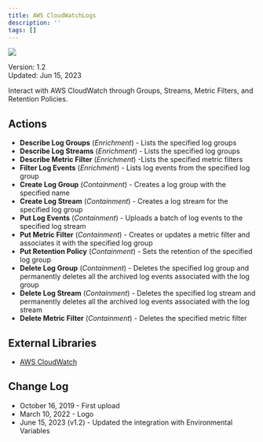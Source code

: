 ```yaml
---
title: AWS CloudWatchLogs
description: ''
tags: []
---
```


![](/img/platform-services/automation-service/app-central/logos/aws-cloudwatchlogs.png)

Version: 1.2  
Updated: Jun 15, 2023

Interact with AWS CloudWatch through Groups, Streams, Metric Filters, and Retention Policies.

## Actions

* **Describe Log Groups** (*Enrichment*) - Lists the specified log groups
* **Describe Log Streams** (*Enrichment*) - Lists the specified log groups
* **Describe Metric Filter** (*Enrichment*) -Lists the specified metric filters
* **Filter Log Events** (*Enrichment*) - Lists log events from the specified log group
* **Create Log Group** (*Containment*) - Creates a log group with the specified name
* **Create Log Stream** (*Containment*) - Creates a log stream for the specified log group
* **Put Log Events** (*Containment*) - Uploads a batch of log events to the specified log stream
* **Put Metric Filter** (*Containment*) - Creates or updates a metric filter and associates it with the specified log group
* **Put Retention Policy** (*Containment*) - Sets the retention of the specified log group
* **Delete Log Group** (*Containment*) - Deletes the specified log group and permanently deletes all the archived log events associated with the log group
* **Delete Log Stream** (*Containment*) - Deletes the specified log stream and permanently deletes all the archived log events associated with the log stream
* **Delete Metric Filter** (*Containment*) - Deletes the specified metric filter

## External Libraries

* [AWS CloudWatch](https://github.com/boto/boto3/blob/develop/LICENSE)

## Change Log

* October 16, 2019 - First upload
* March 10, 2022 - Logo
* June 15, 2023 (v1.2) - Updated the integration with Environmental Variables
